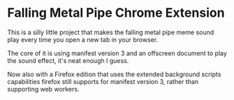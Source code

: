 # Falling Metal Pipe Chrome Extension

This is a silly little project that makes the falling metal pipe meme sound
play every time you open a new tab in your browser.

The core of it is using manifest version 3 and an offscreen document to play
the sound effect, it's neat enough I guess.

Now also with a Firefox edition that uses the extended background scripts
capabilities firefox still supports for manifest version 3, rather than
supporting web workers.
